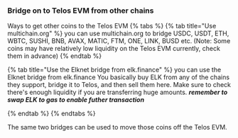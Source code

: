 ### Bridge on to Telos EVM from other chains
Ways to get other coins to the Telos EVM
{% tabs %}
{% tab title="Use multichain.org" %}
you can use multichain.org to bridge USDC, USDT, ETH, WBTC, SUSHI, BNB, AVAX, MATIC, FTM, ONE, LINK, BUSD etc.
(Note: Some coins may have relatively low liquidity on the Telos EVM currently, check them in advance)
{% endtab %}

{% tab title="Use the Elknet bridge from elk.finance" %}
you can use the Elknet bridge from elk.finance
You basically buy ELK from any of the chains they support, bridge it to Telos, and then sell them here. Make sure to check there's enough liquidity if you are transferring huge amounts.
***remember to swap ELK to gas to enable futher transaction***

{% endtab %}
{% endtabs %}


The same two bridges can be used to move those coins off the Telos EVM.
